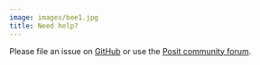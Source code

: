 ```yaml
---
image: images/bee1.jpg
title: Need help?
---
```


Please file an issue on [GitHub](https://github.com/mlverse/torch/issues) or use the [Posit community forum](https://community.rstudio.com/).

   
